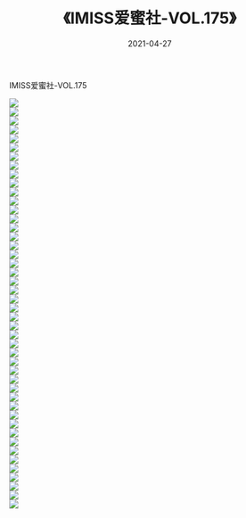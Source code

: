 ﻿---
layout: post
title:  《IMISS爱蜜社-VOL.175》
date:   2021-04-27
img: http://img.660000.xyz/Sharelink/网络美图/2021/IMISS爱蜜社-VOL.175/000.jpg
categories: [美女, 清纯, 唯美]
---

IMISS爱蜜社-VOL.175

  ![](http://img.660000.xyz/Sharelink/网络美图/2021/IMISS爱蜜社-VOL.175/001.jpg) <br> ![](http://img.660000.xyz/Sharelink/网络美图/2021/IMISS爱蜜社-VOL.175/002.jpg) <br> ![](http://img.660000.xyz/Sharelink/网络美图/2021/IMISS爱蜜社-VOL.175/003.jpg) <br> ![](http://img.660000.xyz/Sharelink/网络美图/2021/IMISS爱蜜社-VOL.175/004.jpg) <br> ![](http://img.660000.xyz/Sharelink/网络美图/2021/IMISS爱蜜社-VOL.175/005.jpg) <br> ![](http://img.660000.xyz/Sharelink/网络美图/2021/IMISS爱蜜社-VOL.175/006.jpg) <br> ![](http://img.660000.xyz/Sharelink/网络美图/2021/IMISS爱蜜社-VOL.175/007.jpg) <br> ![](http://img.660000.xyz/Sharelink/网络美图/2021/IMISS爱蜜社-VOL.175/008.jpg) <br> ![](http://img.660000.xyz/Sharelink/网络美图/2021/IMISS爱蜜社-VOL.175/009.jpg) <br> ![](http://img.660000.xyz/Sharelink/网络美图/2021/IMISS爱蜜社-VOL.175/010.jpg) <br> ![](http://img.660000.xyz/Sharelink/网络美图/2021/IMISS爱蜜社-VOL.175/011.jpg) <br> ![](http://img.660000.xyz/Sharelink/网络美图/2021/IMISS爱蜜社-VOL.175/012.jpg) <br> ![](http://img.660000.xyz/Sharelink/网络美图/2021/IMISS爱蜜社-VOL.175/013.jpg) <br> ![](http://img.660000.xyz/Sharelink/网络美图/2021/IMISS爱蜜社-VOL.175/014.jpg) <br> ![](http://img.660000.xyz/Sharelink/网络美图/2021/IMISS爱蜜社-VOL.175/015.jpg) <br> ![](http://img.660000.xyz/Sharelink/网络美图/2021/IMISS爱蜜社-VOL.175/016.jpg) <br> ![](http://img.660000.xyz/Sharelink/网络美图/2021/IMISS爱蜜社-VOL.175/017.jpg) <br> ![](http://img.660000.xyz/Sharelink/网络美图/2021/IMISS爱蜜社-VOL.175/018.jpg) <br> ![](http://img.660000.xyz/Sharelink/网络美图/2021/IMISS爱蜜社-VOL.175/019.jpg) <br> ![](http://img.660000.xyz/Sharelink/网络美图/2021/IMISS爱蜜社-VOL.175/020.jpg) <br> ![](http://img.660000.xyz/Sharelink/网络美图/2021/IMISS爱蜜社-VOL.175/021.jpg) <br> ![](http://img.660000.xyz/Sharelink/网络美图/2021/IMISS爱蜜社-VOL.175/022.jpg) <br> ![](http://img.660000.xyz/Sharelink/网络美图/2021/IMISS爱蜜社-VOL.175/023.jpg) <br> ![](http://img.660000.xyz/Sharelink/网络美图/2021/IMISS爱蜜社-VOL.175/024.jpg) <br> ![](http://img.660000.xyz/Sharelink/网络美图/2021/IMISS爱蜜社-VOL.175/025.jpg) <br> ![](http://img.660000.xyz/Sharelink/网络美图/2021/IMISS爱蜜社-VOL.175/026.jpg) <br> ![](http://img.660000.xyz/Sharelink/网络美图/2021/IMISS爱蜜社-VOL.175/027.jpg) <br> ![](http://img.660000.xyz/Sharelink/网络美图/2021/IMISS爱蜜社-VOL.175/028.jpg) <br> ![](http://img.660000.xyz/Sharelink/网络美图/2021/IMISS爱蜜社-VOL.175/029.jpg) <br> ![](http://img.660000.xyz/Sharelink/网络美图/2021/IMISS爱蜜社-VOL.175/030.jpg) <br> ![](http://img.660000.xyz/Sharelink/网络美图/2021/IMISS爱蜜社-VOL.175/031.jpg) <br> ![](http://img.660000.xyz/Sharelink/网络美图/2021/IMISS爱蜜社-VOL.175/032.jpg) <br> ![](http://img.660000.xyz/Sharelink/网络美图/2021/IMISS爱蜜社-VOL.175/033.jpg) <br> ![](http://img.660000.xyz/Sharelink/网络美图/2021/IMISS爱蜜社-VOL.175/034.jpg) <br> ![](http://img.660000.xyz/Sharelink/网络美图/2021/IMISS爱蜜社-VOL.175/035.jpg) <br> ![](http://img.660000.xyz/Sharelink/网络美图/2021/IMISS爱蜜社-VOL.175/036.jpg) <br> ![](http://img.660000.xyz/Sharelink/网络美图/2021/IMISS爱蜜社-VOL.175/037.jpg) <br> ![](http://img.660000.xyz/Sharelink/网络美图/2021/IMISS爱蜜社-VOL.175/038.jpg) <br> ![](http://img.660000.xyz/Sharelink/网络美图/2021/IMISS爱蜜社-VOL.175/039.jpg) <br> ![](http://img.660000.xyz/Sharelink/网络美图/2021/IMISS爱蜜社-VOL.175/040.jpg) <br> ![](http://img.660000.xyz/Sharelink/网络美图/2021/IMISS爱蜜社-VOL.175/041.jpg) <br> ![](http://img.660000.xyz/Sharelink/网络美图/2021/IMISS爱蜜社-VOL.175/042.jpg) <br> ![](http://img.660000.xyz/Sharelink/网络美图/2021/IMISS爱蜜社-VOL.175/043.jpg) <br> ![](http://img.660000.xyz/Sharelink/网络美图/2021/IMISS爱蜜社-VOL.175/044.jpg) <br> ![](http://img.660000.xyz/Sharelink/网络美图/2021/IMISS爱蜜社-VOL.175/045.jpg) <br> ![](http://img.660000.xyz/Sharelink/网络美图/2021/IMISS爱蜜社-VOL.175/046.jpg) <br>